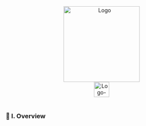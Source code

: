 <div align="center">
  <img src="https://github.com/user-attachments/assets/6b9a200d-e747-451e-8297-a6c58d62358c" alt="Logo" width="200" height="200"><br>
  <img src="https://github.com/user-attachments/assets/94e44077-bd58-4fa2-bb8a-941a8307db22" alt="Logo-text" height="40">
</div><br>

### 🧐 I. Overview
